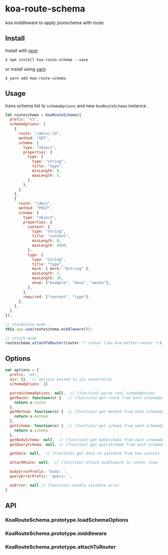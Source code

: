 # koa-route-schema

koa middleware to apply jsonschema with route

## Install

Install with [npm](https://www.npmjs.com/)

```
$ npm install koa-route-schema --save
```

or install using [yarn](https://yarnpkg.com)

```
$ yarn add koa-route-schema
```

## Usage

trans schema list to `schemaOptions` and new `KoaRouteSchema` instance.

```js
let routeschema = KoaRouteSchema({
  prefix: "v1",
  schemaOptions: [
    {
      route: "/docs/:id",
      method: "GET",
      schema: {
        type: "object",
        properties: {
          type: {
            type: "string",
            title: "type",
            minLength: 0,
            maxLength: 5,
          },
        },
      },
    },
    {
      route: "/docs",
      method: "POST",
      schema: {
        type: "object",
        properties: {
          content: {
            type: "string",
            title: "content",
            minLength: 0,
            maxLength: 5000,
          },
          type: {
            type: "string",
            title: "type",
            mock: { mock: "@string" },
            minLength: 1,
            maxLength: 20,
            enum: ["example", "hexo", "weibo"],
          },
        },
        required: ["content", "type"],
      },
    },
  ],
});
```

```js
// standalone mode
this.app.use(routeschema.middleware());
```

```js
// attach mode
routeschema.attachToRouter(router /* router like koa-better-router */);
```

## Options

```js
var options = {
  prefix: 'v1',
  ajv: {},  // options passed to ajv constructor
  schemaOptions: []

  parseSchemaOptions: null,  // [function]-parse real schemaOptions
  getRoute: function(o) {   // [function]-get route from each schemaOption item
    return o.route
  },
  getMethod: function(o) {  // [function]-get method from each schemaOption item
    return o.method
  },
  getSchema: function(o) {  // [function]-get schema from each schemaOption item
    return o.schema
  },
  getBodySchema: null,  // [function]-get bodySchema from each schemaOption item
  getQuerySchema: null, // [function]-get querySchema from each schemaOption item

  getData: null,  // [function]-get data to validate from koa context

  attachRoute: null,  // [function]-attach middleware to router item

  bodyErrorPrefix: 'body: ',
  queryErrorPrefix: 'query: ',

  onError: null // [function]-handle validate error
}
```

## API

### KoaRouteSchema.prototype.loadSchemaOptions

### KoaRouteSchema.prototype.middleware

### KoaRouteSchema.prototype.attachToRouter
